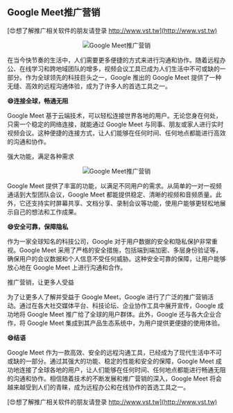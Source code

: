 ## **Google Meet推广营销**

[😍想了解推广相关软件的朋友请登录 http://www.vst.tw](http://www.vst.tw)

 <center><img src="https://vst.tw/MP4/tuiguang/png/5.png" alt="Google Meet推广营销"></center>

在当今快节奏的生活中，人们需要更多便捷的方式来进行沟通和协作。随着远程办公、在线学习和跨地域团队的增多，视频会议工具已成为人们生活中不可或缺的一部分。作为全球领先的科技巨头之一，Google 推出的 Google Meet 提供了一种无缝、高效的远程沟通体验，成为了许多人的首选工具之一。

**😄连接全球，畅通无阻**

Google Meet 基于云端技术，可以轻松连接世界各地的用户。无论您身在何处，只需一个稳定的网络连接，就能通过 Google Meet 与同事、朋友或家人进行实时视频会议。这种便捷的连接方式，让人们能够在任何时间、任何地点都能进行高效的沟通和协作。

强大功能，满足各种需求

 <center><img src="https://vst.tw/MP4/tuiguang/png/0.png" alt="Google Meet推广营销"></center>

Google Meet 提供了丰富的功能，以满足不同用户的需求。从简单的一对一视频通话到大型团队会议，Google Meet 都能提供稳定、清晰的视频和音频质量。此外，它还支持实时屏幕共享、文档分享、录制会议等功能，使用户能够更轻松地展示自己的想法和工作成果。

**😄安全可靠，保障隐私**

作为一家全球知名的科技公司，Google 对于用户数据的安全和隐私保护非常重视。Google Meet 采用了严格的安全措施，包括端到端加密、多层身份验证等，确保用户的会议数据和个人信息不受任何威胁。这种安全可靠的保障，让用户能够放心地在 Google Meet 上进行沟通和合作。

推广营销，让更多人受益

为了让更多人了解并受益于 Google Meet，Google 进行了广泛的推广营销活动。通过在各大社交媒体平台、科技论坛、企业协作工具中展开宣传，Google 成功地将 Google Meet 推广给了全球的用户群体。此外，Google 还与各大企业合作，将 Google Meet 集成到其产品生态系统中，为用户提供更便捷的使用体验。

**😄结语**

Google Meet 作为一款高效、安全的远程沟通工具，已经成为了现代生活中不可或缺的一部分。通过其强大的功能、稳定的性能和安全的保障，Google Meet 成功地连接了全球各地的用户，让人们能够在任何时间、任何地点都能进行畅通无阻的沟通和协作。相信随着技术的不断发展和推广营销的深入，Google Meet 将会越来越受到人们的青睐，成为远程办公和在线协作的首选工具之一。

[😍想了解推广相关软件的朋友请登录 http://www.vst.tw](http://www.vst.tw)



